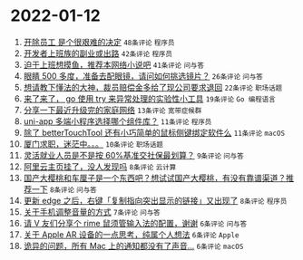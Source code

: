 # 2022-01-12

1. [开除员工 是个很艰难的决定](https://www.v2ex.com/t/827766) `48条评论` `程序员`
1. [开发者上班族的副业或出路](https://www.v2ex.com/t/827727) `42条评论` `程序员`
1. [迫于上班想摸鱼，推荐本网络小说吧](https://www.v2ex.com/t/827733) `41条评论` `问与答`
1. [眼睛 500 多度，准备去配眼镜，请问如何挑选镜片？](https://www.v2ex.com/t/827754) `26条评论` `问与答`
1. [想请教下懂法的大神，裁员赔偿金多给了现公司要求退回](https://www.v2ex.com/t/827761) `22条评论` `职场话题`
1. [来了来了， go 使用 try 来异常处理的实验性小工具](https://www.v2ex.com/t/827724) `19条评论` `Go 编程语言`
1. [分享一下最近升级完的家庭网络](https://www.v2ex.com/t/827740) `13条评论` `宽带症候群`
1. [uni-app 多端小程序选择哪个组件库？](https://www.v2ex.com/t/827722) `11条评论` `程序员`
1. [除了 betterTouchTool 还有小巧简单的鼠标侧键绑定软件么](https://www.v2ex.com/t/827719) `11条评论` `macOS`
1. [厦门求职，迷茫中。。。](https://www.v2ex.com/t/827751) `10条评论` `职场话题`
1. [灵活就业人员是不是按 60%基准交社保最划算？](https://www.v2ex.com/t/827716) `9条评论` `问与答`
1. [阿里云主页挂了，没人发现吗](https://www.v2ex.com/t/827775) `8条评论` `云计算`
1. [国产大樱桃和车厘子是一个东西吧？想试试国产大樱桃，有没有靠谱渠道？推荐一下](https://www.v2ex.com/t/827774) `8条评论` `问与答`
1. [更新 edge 之后，右键「复制指向突出显示的链接」又出现了](https://www.v2ex.com/t/827762) `8条评论` `程序员`
1. [关于手机调整音量的方式](https://www.v2ex.com/t/827732) `7条评论` `问与答`
1. [请 V 友们分享个 rime 鼠须管输入法的配置，谢谢](https://www.v2ex.com/t/827753) `6条评论` `问与答`
1. [关于 Apple AR 设备的一点思考，纯属个人想法](https://www.v2ex.com/t/827750) `6条评论` `Apple`
1. [诡异的问题，所有 Mac 上的通知都没有了声音...](https://www.v2ex.com/t/827742) `6条评论` `macOS`
